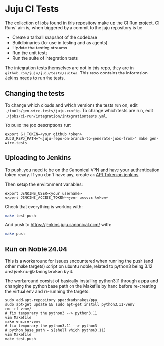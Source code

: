 # Juju CI Tests

The collection of jobs found in this repository make up the CI Run project.
CI Runs' aim is, when triggered by a commit to the juju repository is to:

- Create a tarball snapshot of the codebase
- Build binaries (for use in testing and as agents)
- Update the testing streams
- Run the unit tests
- Run the suite of integration tests

The integration tests themselves are not in this repo, they are in
`github.com/juju/juju/tests/suites`. This repo contains the informaion Jekins
needs to run the tests.

## Changing the tests

To change which clouds and which versions the tests run on, edit
`./tools/gen-wire-tests/juju.config`. To change which tests are run,
edit `./jobs/ci-run/integration/integrationtests.yml`.

To build the job descriptions run:

```
export GH_TOKEN=<your github token>
JUJU_REPO_PATH="<juju-repo-on-branch-to-generate-jobs-from>" make gen-wire-tests
```

## Uploading to Jenkins

To push, you need to be on the Canonical VPN and have your authentication token ready. If you don't have any, create an
[API Token on jenkins](https://www.jenkins.io/doc/book/system-administration/authenticating-scripted-clients/)

Then setup the environment variables:

```shell
export JENKINS_USER=<your username>
export JENKINS_ACCESS_TOKEN=<your access token>
```

Check that everything is working with:

```bash
make test-push
```

And push to https://jenkins.juju.canonical.com/ with:

```bash
make push
```

## Run on Noble 24.04

This is a workaround for issues encountered when running the push (and other make targets) script on ubuntu noble, related to python3 being 3.12 and jenkins-jjb being broken by it.

The workaround consist of basically installing python3.11 through a ppa and changing the python base path on the Makefile by hand before re-creating the virtual env and re-running the targets:

```
sudo add-apt-repository ppa:deadsnakes/ppa
sudo apt-get update && sudo apt-get install python3.11-venv
rm -rf venv/
# fix temporary the python3 --> python3.11
vim Makefile
make ensure-venv
# fix temporary the python3.11 --> python3
# python_base_path = $(shell which python3.11)
vim Makefile
make test-push
```
